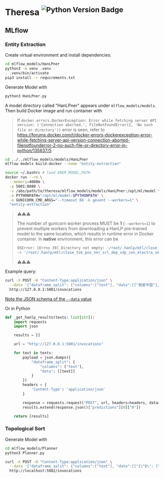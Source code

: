 Theresa <sup>![Python Version Badge](https://img.shields.io/badge/Python-3.10-brightgreen?style=flat-square&logo=python&logoColor=white)</sup>
=======

MLflow
------

### Entity Extraction

Create virtual environment and install dependencies:

```bash
cd mlflow_models/HanLPner
python3 -m venv .venv
. .venv/bin/activate
pip3 install -r requirements.txt
```

Generate Model with

```bash
python3 HanLPner.py
```

A model directory called "HanLPner" appears under `mlflow_models/models`. Then build Docker image and run container with

> If `docker.errors.DockerException: Error while fetching server API version: ('Connection aborted.', FileNotFoundError(2, 'No such file or directory'))`
> error is seen, refer to https://forums.docker.com/t/docker-errors-dockerexception-error-while-fetching-server-api-version-connection-aborted-filenotfounderror-2-no-such-file-or-directory-error-in-python/135637/5

```bash
cd ../../mlflow_models/models/HanLPner
mlflow models build-docker --name "entity-extraction"

source ~/.bashrc # load $NER_MODEL_PATH
docker run --rm \
  --memory=4000m \
  -p 5001:8080 \
  -v /abs/path/to/theresa/mlflow_models/models/HanLPner:/opt/ml/model \
  -e PYTHONPATH="/opt/ml/model:$PYTHONPATH" \
  -e GUNICORN_CMD_ARGS="--timeout 60 -k gevent --workers=1" \
  "entity-extraction"
```

> ⚠️⚠️⚠️
> 
> The number of gunicorn worker process MUST be **1** (`--workers=1`) to prevent multiple workers from downloading a
> HanLP pre-trained model to the same location, which results in runtime error in Docker container. In **native**
> environment, this error can be
> 
> ```bash
> OSError: [Errno 39] Directory not empty: '/root/.hanlp/mtl/close_tok_pos_ner_srl_dep_sdp_con_electra_small_20210304_135840'
> -> '/root/.hanlp/mtl/close_tok_pos_ner_srl_dep_sdp_con_electra_small_20210111_124159'
> ```
> 
> ⚠️⚠️⚠️

Example query:

```bash
curl -X POST -H "Content-Type:application/json" \
  --data '{"dataframe_split": {"columns":["text"], "data":[["我爱中国"], ["米哈游成立于2011年,致力于为用户提供美好的、超出预期的产品与内容。米哈游多年来秉持技术自主创新,坚持走原创精品之路,围绕原创IP打造了涵盖漫画、动画、游戏、音乐、小说及动漫周边的全产业链。"]]}}' \
  http://127.0.0.1:5001/invocations
```

[Note the JSON schema of the `--data` value](https://stackoverflow.com/a/75104855)

Or in Python

```python
def _get_hanlp_results(texts: list[str]):
    import requests
    import json

    results = []

    url = "http://127.0.0.1:5001/invocations"

    for text in texts:
        payload = json.dumps({
            "dataframe_split": {
                "columns": ["text"],
                "data": [[text]]
            }
        })
        headers = {
            'Content-Type': 'application/json'
        }

        response = requests.request("POST", url, headers=headers, data=payload)
        results.extend(response.json()["predictions"][0]["0"])

    return [results]
```

### Topological Sort

Generate Model with

```bash
cd mlflow_models/Planner
python3 Planner.py
```

```bash
curl -X POST -H "Content-Type:application/json" \
  --data '{"dataframe_split": {"columns":["text"], "data":[["{\"D\": [\"B\", \"C\"], \"C\": [\"A\"], \"B\": [\"A\"]}"]]}}' \
  http://localhost:5002/invocations
```

